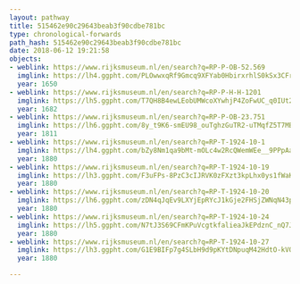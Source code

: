 ```yaml
---
layout: pathway
title: 515462e90c29643beab3f90cdbe781bc
type: chronological-forwards
path_hash: 515462e90c29643beab3f90cdbe781bc
date: 2018-06-12 19:21:58
objects:
- weblink: https://www.rijksmuseum.nl/en/search?q=RP-P-OB-52.569
  imglink: https://lh4.ggpht.com/PLOwwxqRf9Gmcq9XFYab0HbirxrhlS0kSx3CFrPcI3-6NuTeWR1ux_Ri1aO_JxJt5JMeRDGsn7525PN-K2Azm--mwefq=s200
  year: 1650
- weblink: https://www.rijksmuseum.nl/en/search?q=RP-P-H-H-1201
  imglink: https://lh5.ggpht.com/T7QH8B4ewLEobUMWcoXYwhjP4ZoFwUC_q0IUt2IBSN6f9gdkSO2J-4bKdGtndAhSxdINzeyrCTdkORJCYyJJHX2vD9E=s200
  year: 1682
- weblink: https://www.rijksmuseum.nl/en/search?q=RP-P-OB-23.751
  imglink: https://lh6.ggpht.com/8y_t9K6-smEU98_ouTghzGuTR2-uTMqfZ5T7MB10W4neP-0HQUbfOoztlMoEFtl1MQ86X8E_SatZptBcoXdWuPw3qA=s200
  year: 1811
- weblink: https://www.rijksmuseum.nl/en/search?q=RP-T-1924-10-1
  imglink: https://lh4.ggpht.com/bZy8Nm1qa9bMt-mOLc4w2RcQWemWEe__9PPpAa5nnmIE0hitKyOjlEQzC9aaxny-UfrPqiV8VK0ECV2kDTYqyMloE18=s200
  year: 1880
- weblink: https://www.rijksmuseum.nl/en/search?q=RP-T-1924-10-19
  imglink: https://lh3.ggpht.com/F3uFPs-8PzC3cIJRVK0zFXzt3kpLhx0ys1fWaKfc7Yn8UbhyQsfjypNZUtPA8XEVifpaSi4kjw4ieRTYiujKb-SsU51J=s200
  year: 1880
- weblink: https://www.rijksmuseum.nl/en/search?q=RP-T-1924-10-20
  imglink: https://lh6.ggpht.com/zDN4qJqEv9LXYjEpRYcJ1kGje2FHSjZWNqN43pgmGi9gd0mGtxxqZ1dOSo7M5tpE1DcXdFuntPx_SPk5fi5XmwBiWVBA=s200
  year: 1880
- weblink: https://www.rijksmuseum.nl/en/search?q=RP-T-1924-10-24
  imglink: https://lh5.ggpht.com/N7tJ3S69CFmKPuVcgtkfalieaJkEPdznC_nQ7J1OMwI4mwgun1mGRaT93oA6u5SH6atZoh6ruwmPeQekwXHEgq-2qpU=s200
  year: 1880
- weblink: https://www.rijksmuseum.nl/en/search?q=RP-T-1924-10-27
  imglink: https://lh3.ggpht.com/G1E9BIFp7g4SLbH9d9pKYtDNpuqM42HdtO-kVQb2154gGb2lz6CT0Sx1wRkIFNJD6Ao4VsQrOwA7BT1tw0U4DaKOWZc=s200
  year: 1880

---
```

